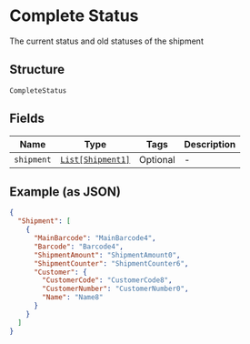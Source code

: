
# Complete Status

The current status and old statuses of the shipment

## Structure

`CompleteStatus`

## Fields

| Name | Type | Tags | Description |
|  --- | --- | --- | --- |
| `shipment` | [`List[Shipment1]`](../../doc/models/shipment-1.md) | Optional | - |

## Example (as JSON)

```json
{
  "Shipment": [
    {
      "MainBarcode": "MainBarcode4",
      "Barcode": "Barcode4",
      "ShipmentAmount": "ShipmentAmount0",
      "ShipmentCounter": "ShipmentCounter6",
      "Customer": {
        "CustomerCode": "CustomerCode8",
        "CustomerNumber": "CustomerNumber0",
        "Name": "Name8"
      }
    }
  ]
}
```

